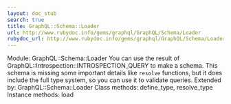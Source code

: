 ```yaml
---
layout: doc_stub
search: true
title: GraphQL::Schema::Loader
url: http://www.rubydoc.info/gems/graphql/GraphQL/Schema/Loader
rubydoc_url: http://www.rubydoc.info/gems/graphql/GraphQL/Schema/Loader
---
```


Module: GraphQL::Schema::Loader
You can use the result of
GraphQL::Introspection::INTROSPECTION_QUERY to make a schema. This
schema is missing some important details like `resolve` functions,
but it does include the full type system, so you can use it to
validate queries. 
Extended by:
GraphQL::Schema::Loader
Class methods:
define_type, resolve_type
Instance methods:
load


